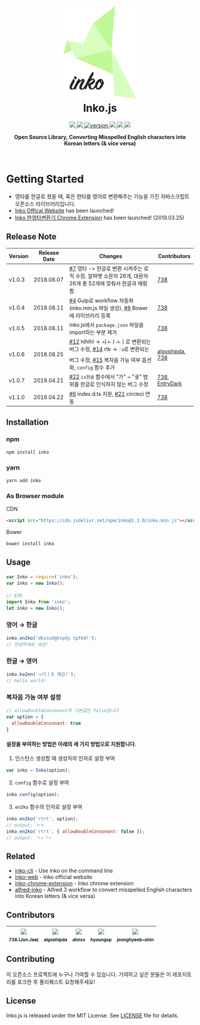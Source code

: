 <h1 align="center">
    <img height="250" src="https://github.com/738/inko/blob/master/images/inko_logo.png?raw=true" />
    <br> Inko.js
</h1>

<p align="center">
  <a href="https://circleci.com/gh/738/inko/tree/master">
    <img src="https://circleci.com/gh/738/inko/tree/master.svg?style=svg" />
  </a>
  <a href="https://github.com/738/inko">
    <img src="https://img.shields.io/github/stars/738/inko.svg?style=social&label=Stars" />
  </a>
  <a href="https://npmjs.com/package/inko">
    <img src="https://img.shields.io/npm/v/inko.svg" alt="version" />
  </a>
  <a href="https://npmjs.com/package/inko">
    <img src="https://img.shields.io/npm/dm/inko.svg?style=flat-square" />
  </a>
  <a href="https://www.jsdelivr.com/package/npm/inko">
    <img src="https://data.jsdelivr.com/v1/package/npm/inko/badge" />
  </a>
  <a href="https://github.com/738/inko/blob/master/LICENSE">
    <img src="https://img.shields.io/github/license/738/inko.svg" />
  </a>
</p>

<p align="center">
  <b>Open Source Library, Converting Misspelled English characters into Korean letters (& vice versa)</b></br>
</p>

<br />

# Getting Started
- 영타를 한글로 쳤을 때, 혹은 한타를 영어로 변환해주는 기능을 가진 자바스크립트 오픈소스 라이브러리입니다.
- [Inko Offical Website](https://inko.js.org) has been launched!
- [Inko 한영타변환기 Chrome Extension](https://chrome.google.com/webstore/detail/inko-%ED%95%9C%EC%98%81%ED%83%80%EB%B3%80%ED%99%98%EA%B8%B0/bijdbcchfaolmleinaghdbnemmdabbmn?hl=ko) has been launched! (2019.03.25)

## Release Note
| Version | Release Date | Changes | Contributors |
|--------|--------------|---------|-------------|
| v1.0.3  | 2018.08.07   | [#7](https://github.com/738/inko/issues/7) 영타 -> 한글로 변환 시켜주는 로직 수정. 알파벳 소문자 26개, 대문자 26개 총 52개에 맞춰서 한글과 매핑함.| [738](https://github.com/738)|
| v1.0.4  | 2018.08.11   | [#4](https://github.com/738/inko/issues/4) Gulp로 workflow 자동화 (inko.min.js 파일 생성), [#8](https://github.com/738/inko/issues/8) Bower에 라이브러리 등록 | [738](https://github.com/738) |
| v1.0.5  | 2018.08.11   | inko.js에서 `package.json` 파일을 import하는 부분 제거 | [738](https://github.com/738) |
| v1.0.6  | 2018.08.25   | [#12](https://github.com/738/inko/issues/12) hlhlhl -> ㅚㅗㅣㅗㅣ로 변환되는 버그 수정, [#14](https://github.com/738/inko/issues/14) rtk -> ꦵ로 변환되는 버그 수정, [#15](https://github.com/738/inko/issues/15) 복자음 가능 여부 옵션화, `config` 함수 추가 | [algoshipda](https://github.com/algoshipda), [738](https://github.com/738) |
| v1.0.7  | 2019.04.21   | [#22](https://github.com/738/inko/issues/22) `is한글` 함수에서 "가" ~ "긯" 범위를 한글로 인식하지 않는 버그 수정 | [738](https://github.com/738), [EntryDark](https://github.com/EntryDark) |
| v1.1.0  | 2019.04.22   | [#6](https://github.com/738/inko/issues/6) index.d.ts 지원, [#21](https://github.com/738/inko/issues/21) circleci 연동 | [738](https://github.com/738) |

## Installation

### npm

```bash
npm install inko
```

### yarn

```bash
yarn add inko
```

### As Browser module

CDN
```html
<script src="https://cdn.jsdelivr.net/npm/inko@1.1.0/inko.min.js"></script>
```

Bower
```bash
bower install inko
```

## Usage
```js
var Inko = require('inko');
var inko = new Inko();

// ES6
import Inko from 'inko';
let inko = new Inko();
```

### 영어 → 한글
```js
inko.en2ko('dkssudgktpdy tptkd!');
// 안녕하세요 세상!
```

### 한글 → 영어
```js
inko.ko2en('ㅗ디ㅣㅐ 재깅!');
// hello world!
```

### 복자음 가능 여부 설정
```js
// allowDoubleConsonant의 기본값은 false입니다
var option = {
  allowDoubleConsonant: true
}
```

#### 설정을 부여하는 방법은 아래의 세 가지 방법으로 지원합니다.
1. 인스턴스 생성할 때 생성자의 인자로 설정 부여
```js
var inko = Inko(option);
```

2. `config` 함수로 설정 부여
```js
inko.config(option);
```

3. `en2ko` 함수의 인자로 설정 부여
```js
inko.en2ko('rtrt', option);
// output: ㄳㄳ
inko.en2ko('rtrt', { allowDoubleConsonant: false });
// output: ㄱㅅㄱㅅ
```

## Related
* [inko-cli](https://github.com/738/inko-cli) - Use inko on the command line
* [inko-web](https://github.com/738/inko-web) - Inko official website
* [inko-chrome-extension](https://github.com/738/inko-chrome-extension) - Inko chrome extension
* [alfred-inko](https://github.com/738/alfred-inko) - Alfred 3 workflow to convert misspelled English characters into Korean letters (& vice versa)

## Contributors
| [<img src="https://avatars0.githubusercontent.com/u/36702053?s=200&v=4" width="50px" align="center"/><br /><sub><b>738 (Jon Jee)</b></sub>](https://github.com/738) | [<img src="https://avatars2.githubusercontent.com/u/12122155?s=200&v=4" width="50px" align="center"/><br /><sub><b>algoshipda</b></sub>](https://github.com/algoshipda) | [<img src="https://avatars3.githubusercontent.com/u/24207964?s=200&v=4" width="50px" align="center"/><br /><sub><b>ahnsv</b></sub>](https://github.com/ahnsv) | [<img src="https://avatars1.githubusercontent.com/u/29385395?s=200&v=4" width="50px" align="center"/><br /><sub><b>hyoungsp</b></sub>](https://github.com/hyoungsp) | [<img src="https://avatars1.githubusercontent.com/u/39438507?s=50&v=4" width="50px" align="center"/><br /><sub><b>joonghyeob-shin</b></sub>](https://github.com/joonghyeob-shin) |
|--|--|--|--|--|

## Contributing
이 오픈소스 프로젝트에 누구나 기여할 수 있습니다. 기여하고 싶은 분들은 이 레포지토리를 포크한 후 풀리퀘스트 요청해주세요!

## License
Inko.js is released under the MIT License. See [LICENSE](https://github.com/738/inko/blob/master/LICENSE) file for details.
